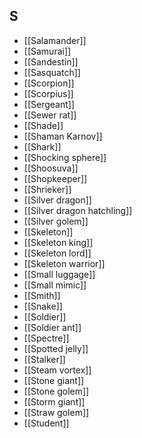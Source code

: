 ## S
- [[Salamander]]
- [[Samurai]]
- [[Sandestin]]
- [[Sasquatch]]
- [[Scorpion]]
- [[Scorpius]]
- [[Sergeant]]
- [[Sewer rat]]
- [[Shade]]
- [[Shaman Karnov]]
- [[Shark]]
- [[Shocking sphere]]
- [[Shoosuva]]
- [[Shopkeeper]]
- [[Shrieker]]
- [[Silver dragon]]
- [[Silver dragon hatchling]]
- [[Silver golem]]
- [[Skeleton]]
- [[Skeleton king]]
- [[Skeleton lord]]
- [[Skeleton warrior]]
- [[Small luggage]]
- [[Small mimic]]
- [[Smith]]
- [[Snake]]
- [[Soldier]]
- [[Soldier ant]]
- [[Spectre]]
- [[Spotted jelly]]
- [[Stalker]]
- [[Steam vortex]]
- [[Stone giant]]
- [[Stone golem]]
- [[Storm giant]]
- [[Straw golem]]
- [[Student]]
